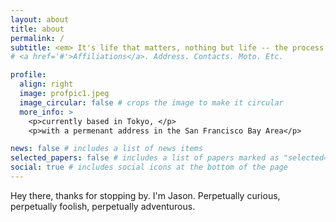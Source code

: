 ```yaml
---
layout: about
title: about
permalink: /
subtitle: <em> It's life that matters, nothing but life -- the process of discovering, the everlasting and perpetual process, not the discovery itself </em> 
# <a href='#'>Affiliations</a>. Address. Contacts. Moto. Etc.

profile:
  align: right
  image: profpic1.jpeg
  image_circular: false # crops the image to make it circular
  more_info: >
    <p>currently based in Tokyo, </p>
    <p>with a permenant address in the San Francisco Bay Area</p>

news: false # includes a list of news items
selected_papers: false # includes a list of papers marked as "selected={true}"
social: true # includes social icons at the bottom of the page
---
```


Hey there, thanks for stopping by. I'm Jason. Perpetually curious, perpetually foolish, perpetually adventurous. 

<!-- Academically, I have an expansive set of interests ranging across Neuroscience/Biology, Physics, Philosphy, Mathematics


By now, I've lived extensively in 5 countries across 3 continents (USA, Hong Kong, France, Switzerland, Japan) and have visited 43 countries. 

I like to think of myself as an avid learner above all else, and the two quotes above seem to encapsulate this disposition best.

I'm fascinated by a range of by topics across Neuroscience, Physics, and Philosophy such as: the neural bases of memory, the emergence of group dynamics from individuals, the way our intangible minds interface our flesh with the world to derive physicality when everything is ultimately a wave, and on and on. Through the use of Theoretical/Computational techniques, I hope to be able to elucidate \[at least some of\] these questions, as well as any and all others I develop along the way.

Outside of my academics, I enjoy staying active through swimming, running, and biking (though I wouldn't consider it triathlon training just yet) as well as bouldering. I also greatly enjoy [baking](https://www.dropbox.com/sh/1565apuy314wg1u/AABiBvJeQZnzUj34YWZdcw1Fa?dl=0)-- sourdough based goods especially-- and cooking in general, and maintain (to the best of my ability) [this photography portfolio](portfolio/portfolioHome.html). Oh, and in my copious free time, I do very much enjoy ruminating over various ontological and epistemological questions as well :) -->

